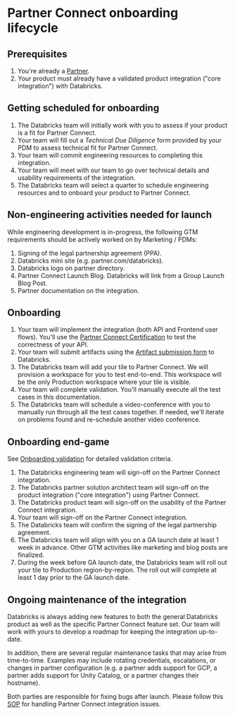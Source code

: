 # Partner Connect onboarding lifecycle

## Prerequisites
1. You're already a [Partner](https://partners.databricks.com).
2. Your product must already have a validated product integration ("core integration") with Databricks.

## Getting scheduled for onboarding

1. The Databricks team will initially work with you to assess if your product is a fit for Partner Connect.
2. Your team will fill out a _Technical Due Diligence_ form provided by your PDM to assess technical fit for Partner Connect.
3. Your team will commit engineering resources to completing this integration.
4. Your team will meet with our team to go over technical details and usability requirements of the integration.
5. The Databricks team will select a quarter to schedule engineering resources and to onboard your product to Partner Connect.

## Non-engineering activities needed for launch
While engineering development is in-progress, the following GTM requirements should be actively worked on by Marketing / PDMs:
1. Signing of the legal partnership agreement (PPA).
2. Databricks mini site (e.g. partner.com/databricks).
3. Databricks logo on partner directory.
4. Partner Connect Launch Blog.  Databricks will link from a Group Launch Blog Post.
5. Partner documentation on the integration.

## Onboarding

1. Your team will implement the integration (both API and Frontend user flows).  You'll use the [Partner Connect Certification](README.md#partner-connect-certification) to test the correctness of your API.
2. Your team will submit artifacts using the [Artifact submission form](https://docs.google.com/forms/d/e/1FAIpQLSc2vcAqAOVlE7Llo3GMhLrK3klzYXQ5LeWyqaR6L20RjHpygQ/viewform?usp=sf_link) to Databricks.
3. The Databricks team will add your tile to Partner Connect.  We will provision a workspace for you to test end-to-end.  This workspace will be the only Production workspace where your tile is visible.
4. Your team will complete validation.  You'll manually execute all the test cases in this documentation.
5. The Databricks team will schedule a video-conference with you to manually run through all the test cases together.  If needed, we'll iterate on problems found and re-schedule another video conference.

## Onboarding end-game

See [Onboarding validation](OnboardingValidationDoc.md) for detailed validation criteria.

1. The Databricks engineering team will sign-off on the Partner Connect integration.
2. The Databricks partner solution architect team will sign-off on the product integration ("core integration") using Partner Connect.
3. The Databricks product team will sign-off on the usability of the Partner Connect integration.
4. Your team will sign-off on the Partner Connect integration.
5. The Databricks team will confirm the signing of the legal partnership agreement.
6. The Databricks team will align with you on a GA launch date at least 1 week in advance.  Other GTM activities like marketing and blog posts are finalized.
7. During the week before GA launch date, the Databricks team will roll out your tile to Production region-by-region.  The roll out will complete at least 1 day prior to the GA launch date.

## Ongoing maintenance of the integration

Databricks is always adding new features to both the general Databricks product as well as the specific Partner Connect feature set.  Our team will work with yours to develop a roadmap for keeping the integration up-to-date.

In addition, there are several regular maintenance tasks that may arise from time-to-time.  Examples may include rotating credentials, escalations, or changes in partner configuration (e.g. a partner adds support for GCP, a partner adds support for Unity Catalog, or a partner changes their hostname).

Both parties are responsible for fixing bugs after launch. Please follow this [SOP](https://docs.google.com/document/d/1sZVMdGCHYrWFYUw-_uy8hPRzL-wJm9ActYh2L02SWjk/edit?usp=sharing) for handling Partner Connect integration issues. 
